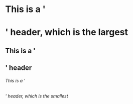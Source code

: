# This is a '<h1>' header, which is the largest
## This is a '<h2>' header
###### This is a '<h6>' header, which is the smallest
